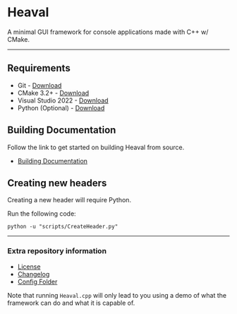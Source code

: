 # Heaval

A minimal GUI framework for console applications made with C++ w/ CMake.

----------------------------------------------------------------------------------------------------

## Requirements

* Git - [Download](https://git-scm.com/downloads)
* CMake 3.2+ - [Download](https://cmake.org/download/)
* Visual Studio 2022 - [Download](https://visualstudio.microsoft.com/downloads/)
* Python (Optional) - [Download](https://www.python.org/downloads/)

## Building Documentation

Follow the link to get started on building Heaval from source.

* [Building Documentation](https://github.com/Equinoxtic/heaval/blob/master/docs/Building.md)

## Creating new headers

Creating a new header will require Python.

Run the following code:

```shell
python -u "scripts/CreateHeader.py"
```

----------------------------------------------------------------------------------------------------

### Extra repository information

* [License](https://github.com/Equinoxtic/heaval/blob/master/LICENSE)
* [Changelog](https://github.com/Equinoxtic/heaval/blob/lts/docs/Changelog.md)
* [Config Folder](https://github.com/Equinoxtic/heaval/files/10299518/config.zip)
<!-- * [Building Documentation](https://github.com/Equinoxtic/heaval/blob/master/docs/Building.md) -->

Note that running ``Heaval.cpp`` will only lead to you using a demo of what the framework can do and what it is capable of.
